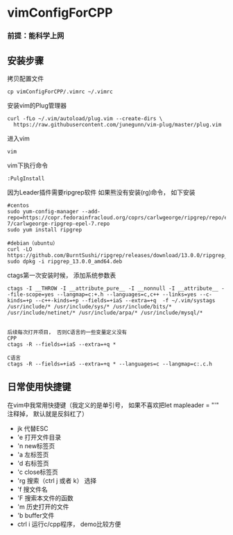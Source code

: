 # vimConfigForCPP

### 前提：能科学上网

## 安装步骤

拷贝配置文件
```
cp vimConfigForCPP/.vimrc ~/.vimrc
```
安装vim的Plug管理器
```
curl -fLo ~/.vim/autoload/plug.vim --create-dirs \
  https://raw.githubusercontent.com/junegunn/vim-plug/master/plug.vim
```

进入vim
```
vim
```

vim下执行命令
```
:PulgInstall
```

因为Leader插件需要ripgrep软件
如果熊没有安装(rg)命令， 如下安装
```
#centos
sudo yum-config-manager --add-repo=https://copr.fedorainfracloud.org/coprs/carlwgeorge/ripgrep/repo/epel-7/carlwgeorge-ripgrep-epel-7.repo
sudo yum install ripgrep

#debian（ubuntu）
curl -LO https://github.com/BurntSushi/ripgrep/releases/download/13.0.0/ripgrep_13.0.0_amd64.deb
sudo dpkg -i ripgrep_13.0.0_amd64.deb
```

ctags第一次安装时候， 添加系统参数表
```
ctags -I __THROW -I __attribute_pure__ -I __nonnull -I __attribute__ --file-scope=yes --langmap=c:+.h --languages=c,c++ --links=yes --c-kinds=+p --c++-kinds=+p --fields=+iaS --extra=+q  -f ~/.vim/systags /usr/include/* /usr/include/sys/* /usr/include/bits/*  /usr/include/netinet/* /usr/include/arpa/* /usr/include/mysql/*


后续每次打开项目， 否则C语言的一些变量定义没有
CPP
ctags -R --fields=+iaS --extra=+q *

C语言
ctags -R --fields=+iaS --extra=+q * --languages=c --langmap=c:.c.h
```


## 日常使用快捷键 
在vim中我常用快捷键（我定义的是单引号， 如果不喜欢把let mapleader = "'" 注释掉， 默认就是反斜杠了）
- jk 代替ESC
- 'e 打开文件目录
- 'n new标签页
- 'a 左标签页
- 'd 右标签页
- 'c close标签页
- 'rg 搜索（ctrl  j 或者  k） 选择
- 'f 搜文件名
- 'F 搜索本文件的函数
- 'm 历史打开的文件
- 'b buffer文件
- ctrl i 运行c/cpp程序， demo比较方便
